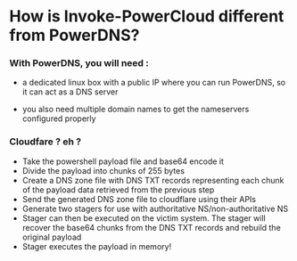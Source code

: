 # How is Invoke-PowerCloud different from PowerDNS?

### With PowerDNS, you will need :

- a dedicated linux box with a public IP where you can run PowerDNS, so it can act as a DNS server

- you also need multiple domain names to get the nameservers configured properly

### Cloudfare ? eh ?

- Take the powershell payload file and base64 encode it
- Divide the payload into chunks of 255 bytes
- Create a DNS zone file with DNS TXT records representing each chunk of the payload data retrieved from the previous step
- Send the generated DNS zone file to cloudflare using their APIs
- Generate two stagers for use with authoritative NS/non-authoritative NS
- Stager can then be executed on the victim system. The stager will recover the base64 chunks from the DNS TXT records and rebuild the original payload
- Stager executes the payload in memory!

